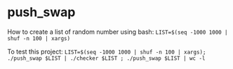 # push_swap

How to create a list of random number using bash:
`LIST=$(seq -1000 1000 | shuf -n 100 | xargs)`

To test this project:
`LIST=$(seq -1000 1000 | shuf -n 100 | xargs); ./push_swap $LIST | ./checker $LIST ; ./push_swap $LIST | wc -l `
